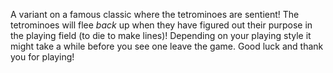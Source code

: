 A variant on a famous classic where the tetrominoes are sentient! The tetrominoes will flee *back* up when they have figured out their purpose in the playing field (to die to make lines)!
Depending on your playing style it might take a while before you see one leave the game.
Good luck and thank you for playing!